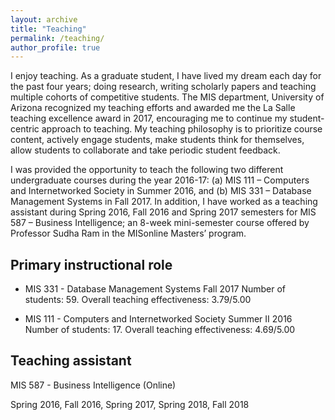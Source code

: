 ```yaml
---
layout: archive
title: "Teaching"
permalink: /teaching/
author_profile: true
---
```


I enjoy teaching. As a graduate student, I have lived my dream each day for the past four years; doing research, writing scholarly papers and teaching multiple cohorts of competitive students. The MIS department, University of Arizona recognized my teaching efforts and awarded me the La Salle teaching excellence award in 2017, encouraging me to continue my student-centric approach to teaching. My teaching philosophy is to prioritize course content, actively engage students, make students think for themselves, allow students to collaborate and take periodic student feedback.

I was provided the opportunity to teach the following two different undergraduate courses during the year 2016-17: (a) MIS 111 – Computers and Internetworked Society in Summer 2016, and (b) MIS 331 – Database Management Systems in Fall 2017. In addition, I have worked as a teaching assistant during Spring 2016, Fall 2016 and Spring 2017 semesters for MIS 587 – Business Intelligence; an 8-week mini-semester course offered by Professor Sudha Ram in the MISonline Masters’ program.

## Primary instructional role

* MIS 331 - Database Management Systems Fall 2017
Number of students: 59.
Overall teaching effectiveness: 3.79/5.00

* MIS 111 - Computers and Internetworked Society Summer II 2016
Number of students: 17.
Overall teaching effectiveness: 4.69/5.00

## Teaching assistant

MIS 587 - Business Intelligence (Online)

Spring 2016, Fall 2016, Spring 2017, Spring 2018, Fall 2018
